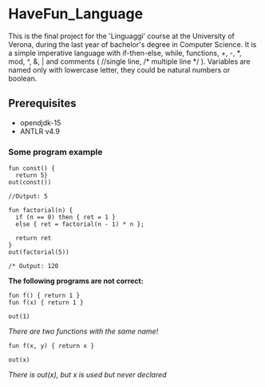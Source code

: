 # HaveFun_Language

This is the final project for the 'Linguaggi' course at the University of Verona, during the last year of bachelor's degree in Computer Science. It is  a simple imperative language with if-then-else, while, functions, +, -, \*, mod, ^, &, | and comments ( //single line, /* multiple line */ ). Variables are named only with lowercase letter, they could be natural numbers or boolean. 

## Prerequisites
- opendjdk-15
- ANTLR v4.9

### Some program example
```
fun const() {
  return 5}
out(const())

//Output: 5
```

```
fun factorial(n) {
  if (n == 0) then { ret = 1 }
  else { ret = factorial(n - 1) * n };

  return ret
}
out(factorial(5))

/* Output: 120 
```

**The following programs are not correct:**

```
fun f() { return 1 }
fun f(x) { return 1 }

out(1)
```

*There are two functions with the same name!*

```
fun f(x, y) { return x }

out(x)
```

*There is out(x), but x is used but never declared*
